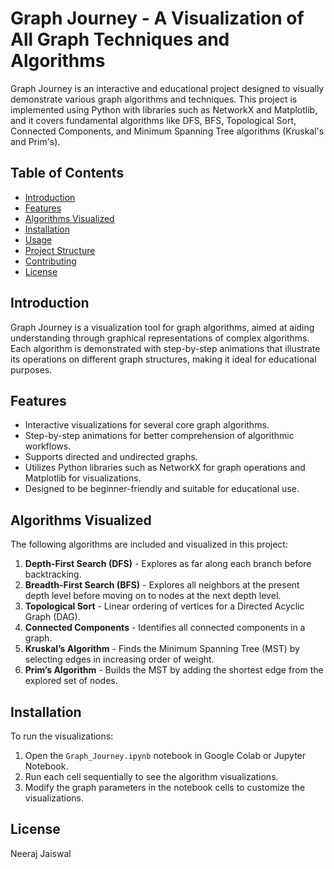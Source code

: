 # Graph Journey - A Visualization of All Graph Techniques and Algorithms

Graph Journey is an interactive and educational project designed to visually demonstrate various graph algorithms and techniques. This project is implemented using Python with libraries such as NetworkX and Matplotlib, and it covers fundamental algorithms like DFS, BFS, Topological Sort, Connected Components, and Minimum Spanning Tree algorithms (Kruskal's and Prim's).

## Table of Contents

- [Introduction](#introduction)
- [Features](#features)
- [Algorithms Visualized](#algorithms-visualized)
- [Installation](#installation)
- [Usage](#usage)
- [Project Structure](#project-structure)
- [Contributing](#contributing)
- [License](#license)

## Introduction

Graph Journey is a visualization tool for graph algorithms, aimed at aiding understanding through graphical representations of complex algorithms. Each algorithm is demonstrated with step-by-step animations that illustrate its operations on different graph structures, making it ideal for educational purposes.

## Features

- Interactive visualizations for several core graph algorithms.
- Step-by-step animations for better comprehension of algorithmic workflows.
- Supports directed and undirected graphs.
- Utilizes Python libraries such as NetworkX for graph operations and Matplotlib for visualizations.
- Designed to be beginner-friendly and suitable for educational use.

## Algorithms Visualized

The following algorithms are included and visualized in this project:

1. **Depth-First Search (DFS)** - Explores as far along each branch before backtracking.
2. **Breadth-First Search (BFS)** - Explores all neighbors at the present depth level before moving on to nodes at the next depth level.
3. **Topological Sort** - Linear ordering of vertices for a Directed Acyclic Graph (DAG).
4. **Connected Components** - Identifies all connected components in a graph.
5. **Kruskal’s Algorithm** - Finds the Minimum Spanning Tree (MST) by selecting edges in increasing order of weight.
6. **Prim’s Algorithm** - Builds the MST by adding the shortest edge from the explored set of nodes.

## Installation
To run the visualizations:

1. Open the `Graph_Journey.ipynb` notebook in Google Colab or Jupyter Notebook.
2. Run each cell sequentially to see the algorithm visualizations.
3. Modify the graph parameters in the notebook cells to customize the visualizations.

## License

Neeraj Jaiswal
